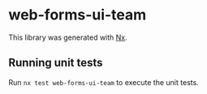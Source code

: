 # web-forms-ui-team

This library was generated with [Nx](https://nx.dev).

## Running unit tests

Run `nx test web-forms-ui-team` to execute the unit tests.
